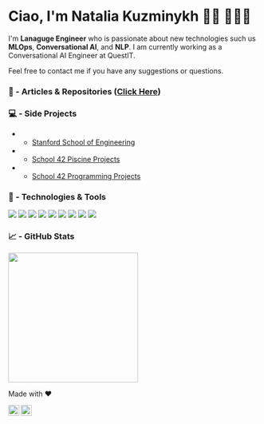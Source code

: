# Ciao, I'm Natalia Kuzminykh 🖖🏻 👩🏽‍💻

I'm **Lanaguge Engineer** who is passionate about new technologies such us **MLOps**, **Conversational AI**, and **NLP**. I am currently working as a Conversational AI Engineer at QuestIT.

Feel free to contact me if you have any suggestions or questions.

### 📝 - Articles & Repositories ([Click Here](https://github.com/nataliakzm/articles_list/blob/main/README.md))

### 💻 - Side Projects

- - [Stanford School of Engineering]()
- - [School 42 Piscine Projects](https://github.com/nataliakzm/School42_Piscine)
- - [School 42 Programming Projects](https://github.com/nataliakzm/School42_Cursus)

### 🔧 - Technologies & Tools
![](https://img.shields.io/badge/Language-Python-informational?style=flat&logo=python&logoColor=white&color=0366d6)
![](https://img.shields.io/badge/Language-C-informational?style=flat&logo=c&logoColor=white&color=0366d6)
![](https://img.shields.io/badge/Language-Bash-informational?style=flat&logo=bash&logoColor=white&color=0366d6)
![](https://img.shields.io/badge/Framework-PyTorch-informational?style=flat&logo=pytorch&logoColor=white&color=0366d6)
![](https://img.shields.io/badge/Framework-TensorFlow-informational?style=flat&logo=tensorflow&logoColor=white&color=0366d6)
![](https://img.shields.io/badge/Framework-Scikitlearn-informational?style=flat&logo=scikitlearn&logoColor=white&color=0366d6)
![](https://img.shields.io/badge/Library-Spacy-informational?style=flat&logo=spacy&logoColor=white&color=0366d6)
![](https://img.shields.io/badge/Library-Transformers-informational?style=flat&logo=transformers&logoColor=white&color=0366d6)
![](https://img.shields.io/badge/Library-Flutter-informational?style=flat&logo=flutter&logoColor=white&color=0366d6)


### 📈 - GitHub Stats
<img align="center" height="260" src="https://github-readme-stats.vercel.app/api/top-langs/?username=nataliakzm&theme=graywhite&hide=css,tsql" /> 

Made with :heart:

<p>
<a href="https://www.linkedin.com/in/natalia-kuzminykh94/">
  <img align="left" alt="Natalia's LinkdeIn" width="22px" src="https://cdn.jsdelivr.net/npm/simple-icons@v3/icons/linkedin.svg" />
</a>
<a href="https://medium.com/@natalia.kzm">
  <img align="left" alt="Natalia Kuzminykh's Medium" width="22px" src="https://cdn.jsdelivr.net/npm/simple-icons@3.0.1/icons/medium.svg" />
</a>
</p>
